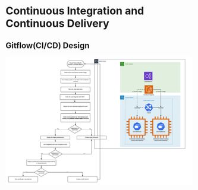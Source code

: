 # Continuous Integration and Continuous Delivery


## Gitflow(CI/CD) Design
<a href="../img/microservices_infrastructure_design.png" target="_blank">
  <img src="../img/ci_cd.png" alt="Continuous Integration and Delivery">
</a>